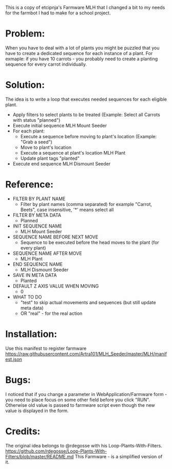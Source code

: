 This is a copy of etcipnja's Farmware MLH that I changed a bit to my needs for the farmbot I had to make for a school project.

# Problem:

When you have to deal with a lot of plants you might be puzzled that you have to create a dedicated sequence for each
instance of a plant. For exmaple: if you have 10 carrots - you probably need to create a planting sequence for every carrot
individually. 

# Solution:

The idea is to write a loop that executes needed sequences for each eligible plant.
- Apply filters to select plants to be treated       		(Example: Select all Carrots with status "planned")
- Execute initial sequence                                  MLH Mount Seeder
- For each plant:
    - Execute a sequence before moving to plant's location  (Example: "Grab a seed")
    - Move to plant's location
    - Execute a sequence at plant's location                MLH Plant
    - Update plant tags 	                                "planted"
- Execute end sequence                                      MLH Dismount Seeder

# Reference:

- FILTER BY PLANT NAME
    - Filter by plant names (comma separated) for example "Carrot, Beets", case insensitive, '*' means select all
- FILTER BY META DATA
    - Planned
- INIT SEQUENCE NAME
    - MLH Mount Seeder
- SEQUENCE NAME BEFORE NEXT MOVE
    - Sequence to be executed before the head moves to the plant (for every plant)
- SEQUENCE NAME AFTER MOVE
    - MLH Plant
- END SEQUENCE NAME
    - MLH Dismount Seeder
- SAVE IN META DATA
    - Planted
- DEFAULT Z AXIS VALUE WHEN MOVING
    - 0
- WHAT TO DO
    - "test" to skip actual movements and sequences (but still update meta data)
    - OR "real" - for the real action


# Installation:

Use this manifest to register farmware
https://raw.githubusercontent.com/Artra101/MLH_Seeder/master/MLH/manifest.json

# Bugs:

I noticed that if you change a parameter in WebApplication/Farmware form - you need to place focus on some other
field before you click "RUN". Otherwise old value is  passed to farmware script even though the new value
is displayed in the form.


# Credits:

The original idea belongs to @rdegosse with his Loop-Plants-With-Filters. https://github.com/rdegosse/Loop-Plants-With-Filters/blob/master/README.md This Farmware - is a simplified version of it.


